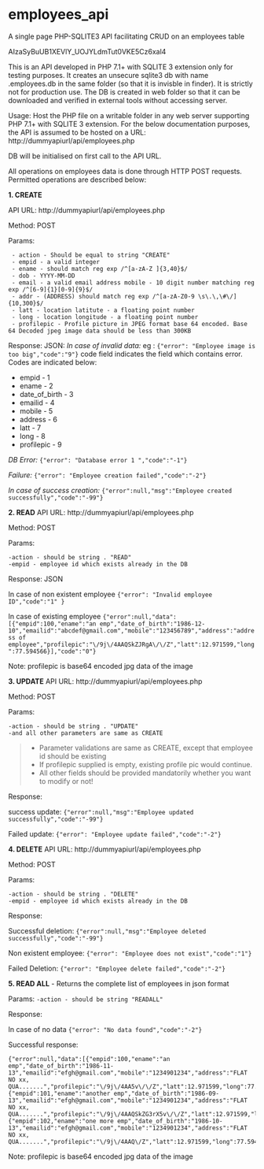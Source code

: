 # employees_api
A single page PHP-SQLITE3 API facilitating CRUD on an employees table

AIzaSyBuUB1XEVlY_UOJYLdmTut0VKE5Cz6xal4

This is an API developed in PHP 7.1+ with SQLITE 3 extension only for testing purposes. It creates an unsecure sqlite3 db with name .employees.db in the same folder (so that it is invisble in finder). It is strictly not for production use. The DB is created in web folder so that it can be downloaded and verified in external tools without accessing server. 

Usage:
Host the PHP file on a writable folder in any web server supporting PHP 7.1+ with SQLITE 3 extension. For the below documentation purposes, the API is assumed to be hosted on a URL: http://dummyapiurl/api/employees.php

DB will be initialised on first call to the API URL.


All operations on employees data is done through HTTP POST requests. Permitted operations are described below:

**1. CREATE**

API URL: http://dummyapiurl/api/employees.php

Method: POST

Params: 

     - action - Should be equal to string "CREATE" 
     - empid - a valid integer
     - ename - should match reg exp /^[a-zA-Z ]{3,40}$/ 
     - dob - YYYY-MM-DD
     - email - a valid email address mobile - 10 digit number matching reg exp /^[6-9]{1}[0-9]{9}$/ 
     - addr - (ADDRESS) should match reg exp /^[a-zA-Z0-9 \s\.\,\#\/]{10,300}$/ 
     - latt - location latitute - a floating point number
     - long - location longitude - a floating point number
     - profilepic - Profile picture in JPEG format base 64 encoded. Base 64 Decoded jpeg image data should be less than 300KB

Response:
JSON: 
*In case of invalid data:*
eg : `{"error": "Employee image is too big","code":"9"}`
code field indicates the field which contains error. Codes are indicated below:

 - empid - 1 
 - ename - 2 
 - date_of_birth - 3  
 - emailid - 4 
 - mobile - 5 
 - address - 6 
 - latt - 7  
 - long - 8 
 - profilepic - 9
  
*DB Error:* `{"error": "Database error 1 ","code":"-1"}`

*Failure:* `{"error": "Employee creation failed","code":"-2"}`

*In case of success creation:*    `{"error":null,"msg":"Employee created successfully","code":"-99"}`

 **2. READ**
API URL: http://dummyapiurl/api/employees.php

Method: POST

Params: 

    -action - should be string . "READ"
    -empid - employee id which exists already in the DB

Response:
JSON

In case of non existent employee    `{"error": "Invalid employee ID","code":"1" }`

In case of existing employee 
`{"error":null,"data":[{"empid":100,"ename":"an emp","date_of_birth":"1986-12-10","emailid":"abcdef@gmail.com","mobile":"123456789","address":"address of employee","profilepic":"\/9j\/4AAQSkZJRgA\/\/Z","latt":12.971599,"long":77.594566}],"code":"0"}`

Note: profilepic is base64 encoded jpg data of the image

**3. UPDATE**
API URL: http://dummyapiurl/api/employees.php

Method: POST

Params: 

    -action - should be string . "UPDATE"
    -and all other parameters are same as CREATE

>  * Parameter validations are same as CREATE, except that employee id should be existing
>  * If profilepic supplied is empty, existing profile pic would continue.
>  * All other fields should be provided mandatorily whether you want to modify or not!

Response:

success update: `{"error":null,"msg":"Employee updated successfully","code":"-99"}`

Failed update: `{"error": "Employee update failed","code":"-2"}`

**4. DELETE**
API URL: http://dummyapiurl/api/employees.php

Method: POST

Params: 

    -action - should be string . "DELETE"
    -empid - employee id which exists already in the DB
Response:

Successful deletion: `{"error":null,"msg":"Employee deleted successfully","code":"-99"}`

Non existent employee: `{"error": "Employee does not exist","code":"1"}`

Failed Deletion: `{"error": "Employee delete failed","code":"-2"}`

**5. READ ALL** - Returns the complete list of employees in json format

Params: 
 `-action - should be string "READALL"`

Response: 

In case of no data  `{"error": "No data found","code":"-2"}`

Successful response: 

    {"error":null,"data":[{"empid":100,"ename":"an emp","date_of_birth":"1986-11-13","emailid":"efgh@gmail.com","mobile":"1234901234","address":"FLAT NO xx, QUA.......","profilepic":"\/9j\/4AA5v\/\/Z","latt":12.971599,"long":77.594566},{"empid":101,"ename":"another emp","date_of_birth":"1986-09-13","emailid":"efgh@gmail.com","mobile":"1234901234","address":"FLAT NO xx, QUA.......","profilepic":"\/9j\/4AAQSkZG3rX5v\/\/Z","latt":12.971599,"long":77.594566},{"empid":102,"ename":"one more emp","date_of_birth":"1986-10-13","emailid":"efgh@gmail.com","mobile":"1234901234","address":"FLAT NO xx, QUA.......","profilepic":"\/9j\/4AAQ\/Z","latt":12.971599,"long":77.594566}],"code":"0"}

Note: profilepic is base64 encoded jpg data of the image

